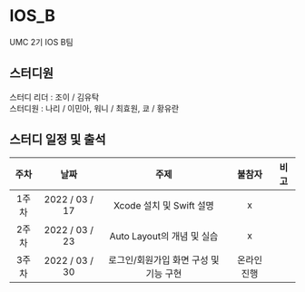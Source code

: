 # IOS_B
UMC 2기 IOS B팀

## 스터디원
스터디 리더 : 조이 / 김유탁    
스터디원 : 나리 / 이민아, 워니 / 최효원, 쿄 / 황유란

## 스터디 일정 및 출석
|주차|날짜|주제|불참자|비고|
|:---:|:---:|:---:|:---:|:---:|
|1주차|2022 / 03 / 17|Xcode 설치 및 Swift 설명|x|
|2주차|2022 / 03 / 23|Auto Layout의 개념 및 실습|x|
|3주차|2022 / 03 / 30|로그인/회원가입 화면 구성 및 기능 구현|온라인 진행|
